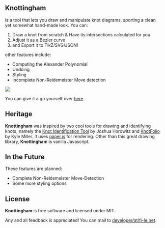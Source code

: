 ## Knottingham
is a tool that lets you draw and manipulate knot diagrams, sporting a clean yet somewhat hand-made look. 
You can:
1. Draw a knot from scratch & Have its intersections calculated for you
2. Adjust it as a Bezier curve
3. and Export it to TikZ/SVG/JSON!

other features include:
- Computing the Alexander Polynomial
- Undoing
- Styling
- Incomplete Non-Reidemeister Move detection


<img src="https://fi-le.net/images/knot.svg">

You can give it a go yourself over [here](https://fi-le.net/knottingham).

 **Heritage**
 ---
**Knottingham** was inspired by two cool tools for drawing and identifying knots, namely the [Knot Identification Tool](https://joshuahhh.com/projects/kit/) by Joshua Horowitz and [KnotFolio](https://kmill.github.io/knotfolio/index.html) by Kyle Miller. 
It uses [paper.js](https://github.com/paperjs/paper.js) for rendering. Other than this great drawing library, **Knottingham** is vanilla Javascript.

 **In the Future**
 ---
These features are planned:

*   Complete Non-Reidemeister Move-Detection
*   Some more styling options

 **License**
 ---
**Knottingham** is free software and licensed under MIT.

Any and all feedback is appreciated! You can mail to [developer/at/fi-le.net](mailto:developer/at/fi-le.net).
